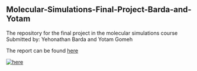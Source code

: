## Molecular-Simulations-Final-Project-Barda-and-Yotam

The repository for the final project in the molecular simulations course Submitted by: Yehonathan Barda and Yotam Gomeh

The report can be found [here](https://yehonathanbarda.github.io/Molecular-Simulations-Final-Project-Barda-and-Yotam/)


[![here](https://classroom.github.com/assets/launch-codespace-2972f46106e565e64193e422d61a12cf1da4916b45550586e14ef0a7c637dd04.svg)]([https://classroom.github.com/open-in-codespaces?assignment_repo_id=15354310](https://yehonathanbarda.github.io/Molecular-Simulations-Final-Project-Barda-and-Yotam/))
